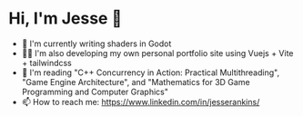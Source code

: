# Hi, I'm Jesse 🦖
                                       
- 🔭 I'm currently writing shaders in Godot
- 👨‍💻 I'm also developing my own personal portfolio site using Vuejs + Vite + tailwindcss
- 📖 I'm reading "C++ Concurrency in Action: Practical Multithreading", "Game Engine Architecture", and "Mathematics for 3D Game Programming and Computer Graphics"
- 📫 How to reach me: https://www.linkedin.com/in/jesserankins/
